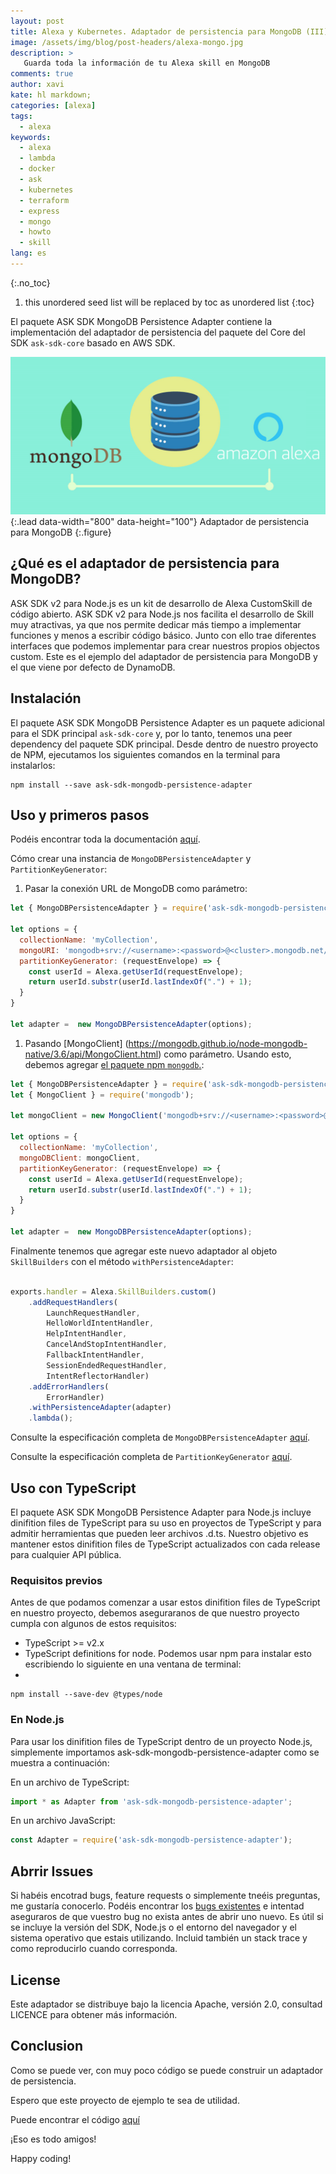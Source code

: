 ```yaml
---
layout: post
title: Alexa y Kubernetes. Adaptador de persistencia para MongoDB (III)
image: /assets/img/blog/post-headers/alexa-mongo.jpg
description: >
   Guarda toda la información de tu Alexa skill en MongoDB
comments: true
author: xavi
kate: hl markdown;
categories: [alexa]
tags:
  - alexa
keywords:
  - alexa
  - lambda
  - docker
  - ask
  - kubernetes
  - terraform
  - express
  - mongo
  - howto
  - skill
lang: es
---
```

{:.no_toc}
1. this unordered seed list will be replaced by toc as unordered list
{:toc}

El paquete ASK SDK MongoDB Persistence Adapter contiene la implementación del adaptador de persistencia del paquete del Core del SDK `ask-sdk-core` basado en AWS SDK.

  ![Full-width image](/assets/img/blog/tutorials/alexa-kubernetes/mongo/image.jpg){:.lead data-width="800" data-height="100"}
Adaptador de persistencia para MongoDB
  {:.figure}

## ¿Qué es el adaptador de persistencia para MongoDB?

ASK SDK v2 para Node.js es un kit de desarrollo de Alexa CustomSkill de código abierto. ASK SDK v2 para Node.js nos facilita el desarrollo de Skill muy atractivas, ya que nos permite dedicar más tiempo a implementar funciones y menos a escribir código básico. Junto con ello trae diferentes interfaces que podemos implementar para crear nuestros propios objectos custom. Este es el ejemplo del adaptador de persistencia para MongoDB y el que viene por defecto de DynamoDB.

## Instalación
El paquete ASK SDK MongoDB Persistence Adapter es un paquete adicional para el SDK principal `ask-sdk-core` y, por lo tanto, tenemos una peer dependency del paquete SDK principal. Desde dentro de nuestro proyecto de NPM, ejecutamos los siguientes comandos en la terminal para instalarlos:

~~~
npm install --save ask-sdk-mongodb-persistence-adapter
~~~

## Uso y primeros pasos

Podéis encontrar toda la documentación [aquí](https://ask-sdk-mongodb-persistence-adapter.netlify.app/).

Cómo crear una instancia de `MongoDBPersistenceAdapter` y `PartitionKeyGenerator`:

1. Pasar la conexión URL de MongoDB como parámetro:
 
~~~javascript
let { MongoDBPersistenceAdapter } = require('ask-sdk-mongodb-persistence-adapter');

let options = {
  collectionName: 'myCollection',
  mongoURI: 'mongodb+srv://<username>:<password>@<cluster>.mongodb.net/',
  partitionKeyGenerator: (requestEnvelope) => {
    const userId = Alexa.getUserId(requestEnvelope);
    return userId.substr(userId.lastIndexOf(".") + 1);
  }
}

let adapter =  new MongoDBPersistenceAdapter(options);
~~~

1. Pasando [MongoClient] (https://mongodb.github.io/node-mongodb-native/3.6/api/MongoClient.html) como parámetro. Usando esto, debemos agregar [el paquete npm `mongodb`.](https://www.npmjs.com/package/mongodb):

~~~javascript
let { MongoDBPersistenceAdapter } = require('ask-sdk-mongodb-persistence-adapter');
let { MongoClient } = require('mongodb');

let mongoClient = new MongoClient('mongodb+srv://<username>:<password>@<cluster>.mongodb.net/')

let options = {
  collectionName: 'myCollection',
  mongoDBClient: mongoClient,
  partitionKeyGenerator: (requestEnvelope) => {
    const userId = Alexa.getUserId(requestEnvelope);
    return userId.substr(userId.lastIndexOf(".") + 1);
  }
}

let adapter =  new MongoDBPersistenceAdapter(options);

~~~

Finalmente tenemos que agregar este nuevo adaptador al objeto `SkillBuilders` con el método `withPersistenceAdapter`:

~~~javascript

exports.handler = Alexa.SkillBuilders.custom()
    .addRequestHandlers(
        LaunchRequestHandler,
        HelloWorldIntentHandler,
        HelpIntentHandler,
        CancelAndStopIntentHandler,
        FallbackIntentHandler,
        SessionEndedRequestHandler,
        IntentReflectorHandler)
    .addErrorHandlers(
        ErrorHandler)
    .withPersistenceAdapter(adapter)
    .lambda();
~~~

Consulte la especificación completa de `MongoDBPersistenceAdapter` [aquí](https://ask-sdk-mongodb-persistence-adapter.netlify.app/classes/_mongodbpersistenceadapter_.mongodbpersistenceadapter.html#constructor).

Consulte la especificación completa de `PartitionKeyGenerator` [aquí](https://ask-sdk-mongodb-persistence-adapter.netlify.app/modules/_partitionkeygenerators_.html#partitionkeygenerator).

## Uso con TypeScript
El paquete ASK SDK MongoDB Persistence Adapter para Node.js incluye dinifition files de TypeScript para su uso en proyectos de TypeScript y para admitir herramientas que pueden leer archivos .d.ts. Nuestro objetivo es mantener estos dinifition files de TypeScript actualizados con cada release para cualquier API pública.

### Requisitos previos
Antes de que podamos comenzar a usar estos dinifition files  de TypeScript en nuestro proyecto, debemos aseguraranos de que nuestro proyecto cumpla con algunos de estos requisitos:
- TypeScript >= v2.x
- TypeScript definitions for node. Podemos usar npm para instalar esto escribiendo lo siguiente en una ventana de terminal:
- 
~~~
npm install --save-dev @types/node
~~~

### En Node.js
Para usar los dinifition files de TypeScript dentro de un proyecto Node.js, simplemente importamos ask-sdk-mongodb-persistence-adapter como se muestra a continuación:

En un archivo de TypeScript:

~~~typescript
import * as Adapter from 'ask-sdk-mongodb-persistence-adapter';
~~~

En un archivo JavaScript:

~~~javascript
const Adapter = require('ask-sdk-mongodb-persistence-adapter');
~~~

## Abrrir Issues
Si habéis encotrad bugs, feature requests o simplemente tneéis preguntas, me gustaría conocerlo. Podéis encontrar los [bugs existentes](https://github.com/xavidop/ask-sdk-mongodb-persistence-adapter/issues) e intentad aseguraros de que vuestro bug no exista antes de abrir uno nuevo. Es útil si se incluye la versión del SDK, Node.js o el entorno del navegador y el sistema operativo que estais utilizando. Incluid también un stack trace y como reproducirlo cuando corresponda.

## License
Este adaptador se distribuye bajo la licencia Apache, versión 2.0, consultad LICENCE para obtener más información.

## Conclusion 

Como se puede ver, con muy poco código se puede construir un adaptador de persistencia.

Espero que este proyecto de ejemplo te sea de utilidad.

Puede encontrar el código [aquí](https://github.com/xavidop/ask-sdk-mongodb-persistence-adapter)

¡Eso es todo amigos!

Happy coding!
